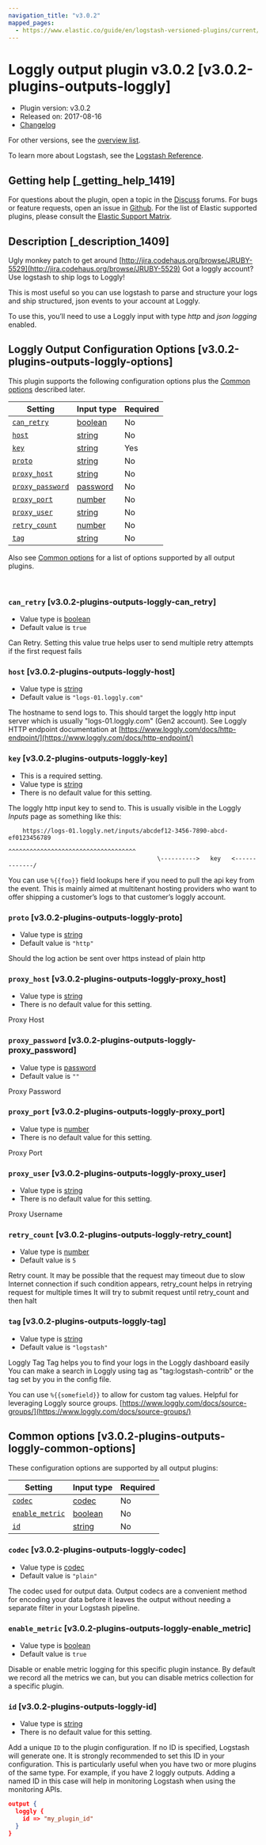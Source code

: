```yaml
---
navigation_title: "v3.0.2"
mapped_pages:
  - https://www.elastic.co/guide/en/logstash-versioned-plugins/current/v3.0.2-plugins-outputs-loggly.html
---
```


# Loggly output plugin v3.0.2 [v3.0.2-plugins-outputs-loggly]


* Plugin version: v3.0.2
* Released on: 2017-08-16
* [Changelog](https://github.com/logstash-plugins/logstash-output-loggly/blob/v3.0.2/CHANGELOG.md)

For other versions, see the [overview list](output-loggly-index.md).

To learn more about Logstash, see the [Logstash Reference](logstash://reference/index.md).

## Getting help [_getting_help_1419]

For questions about the plugin, open a topic in the [Discuss](http://discuss.elastic.co) forums. For bugs or feature requests, open an issue in [Github](https://github.com/logstash-plugins/logstash-output-loggly). For the list of Elastic supported plugins, please consult the [Elastic Support Matrix](https://www.elastic.co/support/matrix#matrix_logstash_plugins).


## Description [_description_1409]

Ugly monkey patch to get around [http://jira.codehaus.org/browse/JRUBY-5529](http://jira.codehaus.org/browse/JRUBY-5529) Got a loggly account? Use logstash to ship logs to Loggly!

This is most useful so you can use logstash to parse and structure your logs and ship structured, json events to your account at Loggly.

To use this, you’ll need to use a Loggly input with type *http* and *json logging* enabled.


## Loggly Output Configuration Options [v3.0.2-plugins-outputs-loggly-options]

This plugin supports the following configuration options plus the [Common options](v3-0-2-plugins-outputs-loggly.md#v3.0.2-plugins-outputs-loggly-common-options) described later.

| Setting | Input type | Required |
| --- | --- | --- |
| [`can_retry`](v3-0-2-plugins-outputs-loggly.md#v3.0.2-plugins-outputs-loggly-can_retry) | [boolean](logstash://reference/configuration-file-structure.md#boolean) | No |
| [`host`](v3-0-2-plugins-outputs-loggly.md#v3.0.2-plugins-outputs-loggly-host) | [string](logstash://reference/configuration-file-structure.md#string) | No |
| [`key`](v3-0-2-plugins-outputs-loggly.md#v3.0.2-plugins-outputs-loggly-key) | [string](logstash://reference/configuration-file-structure.md#string) | Yes |
| [`proto`](v3-0-2-plugins-outputs-loggly.md#v3.0.2-plugins-outputs-loggly-proto) | [string](logstash://reference/configuration-file-structure.md#string) | No |
| [`proxy_host`](v3-0-2-plugins-outputs-loggly.md#v3.0.2-plugins-outputs-loggly-proxy_host) | [string](logstash://reference/configuration-file-structure.md#string) | No |
| [`proxy_password`](v3-0-2-plugins-outputs-loggly.md#v3.0.2-plugins-outputs-loggly-proxy_password) | [password](logstash://reference/configuration-file-structure.md#password) | No |
| [`proxy_port`](v3-0-2-plugins-outputs-loggly.md#v3.0.2-plugins-outputs-loggly-proxy_port) | [number](logstash://reference/configuration-file-structure.md#number) | No |
| [`proxy_user`](v3-0-2-plugins-outputs-loggly.md#v3.0.2-plugins-outputs-loggly-proxy_user) | [string](logstash://reference/configuration-file-structure.md#string) | No |
| [`retry_count`](v3-0-2-plugins-outputs-loggly.md#v3.0.2-plugins-outputs-loggly-retry_count) | [number](logstash://reference/configuration-file-structure.md#number) | No |
| [`tag`](v3-0-2-plugins-outputs-loggly.md#v3.0.2-plugins-outputs-loggly-tag) | [string](logstash://reference/configuration-file-structure.md#string) | No |

Also see [Common options](v3-0-2-plugins-outputs-loggly.md#v3.0.2-plugins-outputs-loggly-common-options) for a list of options supported by all output plugins.

 

### `can_retry` [v3.0.2-plugins-outputs-loggly-can_retry]

* Value type is [boolean](logstash://reference/configuration-file-structure.md#boolean)
* Default value is `true`

Can Retry. Setting this value true helps user to send multiple retry attempts if the first request fails


### `host` [v3.0.2-plugins-outputs-loggly-host]

* Value type is [string](logstash://reference/configuration-file-structure.md#string)
* Default value is `"logs-01.loggly.com"`

The hostname to send logs to. This should target the loggly http input server which is usually "logs-01.loggly.com" (Gen2 account). See Loggly HTTP endpoint documentation at [https://www.loggly.com/docs/http-endpoint/](https://www.loggly.com/docs/http-endpoint/)


### `key` [v3.0.2-plugins-outputs-loggly-key]

* This is a required setting.
* Value type is [string](logstash://reference/configuration-file-structure.md#string)
* There is no default value for this setting.

The loggly http input key to send to. This is usually visible in the Loggly *Inputs* page as something like this:

```
    https://logs-01.loggly.net/inputs/abcdef12-3456-7890-abcd-ef0123456789
                                          ^^^^^^^^^^^^^^^^^^^^^^^^^^^^^^^^^^^^
                                          \---------->   key   <-------------/
```
You can use `%{{foo}}` field lookups here if you need to pull the api key from the event. This is mainly aimed at multitenant hosting providers who want to offer shipping a customer’s logs to that customer’s loggly account.


### `proto` [v3.0.2-plugins-outputs-loggly-proto]

* Value type is [string](logstash://reference/configuration-file-structure.md#string)
* Default value is `"http"`

Should the log action be sent over https instead of plain http


### `proxy_host` [v3.0.2-plugins-outputs-loggly-proxy_host]

* Value type is [string](logstash://reference/configuration-file-structure.md#string)
* There is no default value for this setting.

Proxy Host


### `proxy_password` [v3.0.2-plugins-outputs-loggly-proxy_password]

* Value type is [password](logstash://reference/configuration-file-structure.md#password)
* Default value is `""`

Proxy Password


### `proxy_port` [v3.0.2-plugins-outputs-loggly-proxy_port]

* Value type is [number](logstash://reference/configuration-file-structure.md#number)
* There is no default value for this setting.

Proxy Port


### `proxy_user` [v3.0.2-plugins-outputs-loggly-proxy_user]

* Value type is [string](logstash://reference/configuration-file-structure.md#string)
* There is no default value for this setting.

Proxy Username


### `retry_count` [v3.0.2-plugins-outputs-loggly-retry_count]

* Value type is [number](logstash://reference/configuration-file-structure.md#number)
* Default value is `5`

Retry count. It may be possible that the request may timeout due to slow Internet connection if such condition appears, retry_count helps in retrying request for multiple times It will try to submit request until retry_count and then halt


### `tag` [v3.0.2-plugins-outputs-loggly-tag]

* Value type is [string](logstash://reference/configuration-file-structure.md#string)
* Default value is `"logstash"`

Loggly Tag Tag helps you to find your logs in the Loggly dashboard easily You can make a search in Loggly using tag as "tag:logstash-contrib" or the tag set by you in the config file.

You can use `%{{somefield}}` to allow for custom tag values. Helpful for leveraging Loggly source groups. [https://www.loggly.com/docs/source-groups/](https://www.loggly.com/docs/source-groups/)



## Common options [v3.0.2-plugins-outputs-loggly-common-options]

These configuration options are supported by all output plugins:

| Setting | Input type | Required |
| --- | --- | --- |
| [`codec`](v3-0-2-plugins-outputs-loggly.md#v3.0.2-plugins-outputs-loggly-codec) | [codec](logstash://reference/configuration-file-structure.md#codec) | No |
| [`enable_metric`](v3-0-2-plugins-outputs-loggly.md#v3.0.2-plugins-outputs-loggly-enable_metric) | [boolean](logstash://reference/configuration-file-structure.md#boolean) | No |
| [`id`](v3-0-2-plugins-outputs-loggly.md#v3.0.2-plugins-outputs-loggly-id) | [string](logstash://reference/configuration-file-structure.md#string) | No |

### `codec` [v3.0.2-plugins-outputs-loggly-codec]

* Value type is [codec](logstash://reference/configuration-file-structure.md#codec)
* Default value is `"plain"`

The codec used for output data. Output codecs are a convenient method for encoding your data before it leaves the output without needing a separate filter in your Logstash pipeline.


### `enable_metric` [v3.0.2-plugins-outputs-loggly-enable_metric]

* Value type is [boolean](logstash://reference/configuration-file-structure.md#boolean)
* Default value is `true`

Disable or enable metric logging for this specific plugin instance. By default we record all the metrics we can, but you can disable metrics collection for a specific plugin.


### `id` [v3.0.2-plugins-outputs-loggly-id]

* Value type is [string](logstash://reference/configuration-file-structure.md#string)
* There is no default value for this setting.

Add a unique `ID` to the plugin configuration. If no ID is specified, Logstash will generate one. It is strongly recommended to set this ID in your configuration. This is particularly useful when you have two or more plugins of the same type. For example, if you have 2 loggly outputs. Adding a named ID in this case will help in monitoring Logstash when using the monitoring APIs.

```json
output {
  loggly {
    id => "my_plugin_id"
  }
}
```



